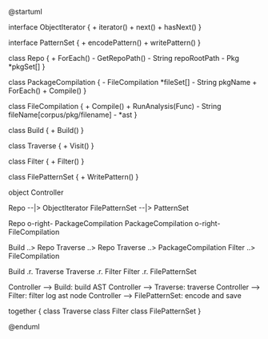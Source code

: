 @startuml

interface ObjectIterator {
    + iterator()
    + next()
    + hasNext()
}

interface PatternSet {
    + encodePattern()
    + writePattern()
}

class Repo {
    + ForEach()
    - GetRepoPath()
    - String repoRootPath
    - Pkg *pkgSet[]
}

class PackageCompilation  {
    - FileCompilation *fileSet[]
    - String pkgName
    + ForEach()
    + Compile()
}

class FileCompilation {
    + Compile()
    + RunAnalysis(Func)
    - String fileName[corpus/pkg/filename]
    - *ast
}

class Build {
    + Build()
}

class Traverse {
    + Visit()
}

class Filter {
    + Filter()
}

class FilePatternSet {
    + WritePattern()
}

object Controller

Repo --|> ObjectIterator
FilePatternSet --|> PatternSet

Repo o-right- PackageCompilation
PackageCompilation o-right- FileCompilation

Build ..> Repo
Traverse ..> Repo
Traverse ..> PackageCompilation
Filter ..> FileCompilation

Build .r. Traverse
Traverse .r. Filter
Filter .r. FilePatternSet

Controller --> Build: build AST
Controller --> Traverse: traverse
Controller --> Filter: filter log ast node
Controller --> FilePatternSet: encode and save


together {
    class Traverse
    class Filter
    class FilePatternSet
}


@enduml